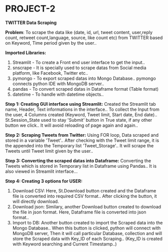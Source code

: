 # PROJECT-2
**TWITTER Data Scraping**

**Problem**: To scrape the data like (date, id, url, tweet content, user,reply count, retweet count,language, source, like count etc) from TWITTER based on Keyword, Time period given by the user..

**Imported Libraries:**
1. Streamlit - To create a Front end user interface to get the input..
2. snscrape - It is specially used to scrape datas from Social media platform, like Facebook, Twitter etc..
3. pymongo - To export scraped datas into Mongo Database.. pymongo connects python IDE with MongoDB server..
4. pandas - To convert scraped datas in Dataframe format (Table format)
5. datetime - To handle with datetime objects..

**Step 1: Creating GUI interface using Streamlit:**
Created the Streamlit tab name, Header, Text informations in the interface..
To collect the Input from the user, 4 Columns created (Keyword, Tweet limit, Start date, End date)..
St.Session_State used to stay 'Submit' button in True state, if any other button we click.. It will avoid reloading of page again and again..


**Step 2: Scraping Tweets from Twitter:**
Using FOR loop, Data scraped and stored in a variable 'Tweet'.. 
After checking with the Tweet limit range, it is the appended into the Temporary list 'Tweet_Storage'..
It will scrape the Tweets until Tweet limit given by the user..


**Step 3: Converting the scraped datas into Dataframe:**
Converting the Tweets which is stored in Temporary list in Dataframe using Pandas..
It is also viewed in Streamlit interface...


**Step 4: Creating 3 options for USER:**
1. Download CSV: Here, St.Download button created and the Dataframe file is converted into required CSV format.. After clicking the button, it will directly download.
2. Download json: Similary, another Download button created to download the file in json format. Here, Dataframe file is converted into json format..
3. Import to DB: Another button created to import the Scraped data into the Mongo Database.. When this button is clicked, python will connect with MongoDB server, Then it will call particular Database, collection and will store the Scraped data with Key_ID of each Scraping.. (Key_ID is created with Keyword searching and Current Timestamp..)

